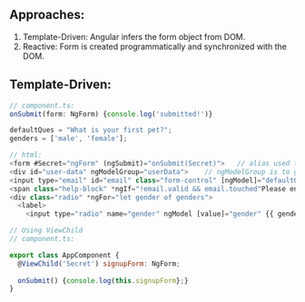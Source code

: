 ## Approaches:
1) Template-Driven: Angular infers the form object from DOM.
2) Reactive: Form is created programmatically and synchronized with the DOM.

## Template-Driven:
```javascript
// component.ts:
onSubmit(form: NgForm) {console.log('submitted!')}

defaultQues = "What is your first pet?"; 
genders = ['male', 'female'];

// html:
<form #Secret="ngForm" (ngSubmit)="onSubmit(Secret)">   // alias used to get access to form
<div id="user-data" ngModelGroup="userData">    // ngModelGroup is to group data
<input type="email" id="email" class="form-control" [ngModel]="defaultQues" name="email" required email #email="ngModel">  // input is registered to "name"
<span class="help-block" *ngIf="!email.valid && email.touched"Please enter a valid email </span>
<div class="radio" *ngFor="let gender of genders">
  <label>
    <input type="radio" name="gender" ngModel [value]="gender" {{ gender }}>
```
```javascript
// Using ViewChild
// component.ts:

export class AppComponent {
  @ViewChild('Secret') signupForm: NgForm;
  
  onSubmit() {console.log(this.signupForm};}
}
```
